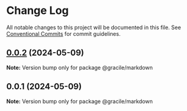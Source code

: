 # Change Log

All notable changes to this project will be documented in this file.
See [Conventional Commits](https://conventionalcommits.org) for commit guidelines.

## [0.0.2](https://github.com/gracile-web/gracile/compare/@gracile/markdown@0.0.1...@gracile/markdown@0.0.2) (2024-05-09)

**Note:** Version bump only for package @gracile/markdown

## 0.0.1 (2024-05-09)

**Note:** Version bump only for package @gracile/markdown
